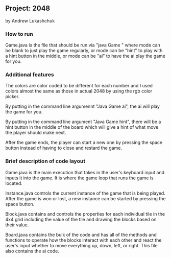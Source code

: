 ## Project: 2048

by Andrew Lukashchuk

### How to run

Game.java is the file that should be run via "java Game <mode>" where mode can be blank to just play the game regularly, or mode can be "hint" to play with a hint button in the middle, or mode can be "ai" to have the ai play the game for you.

### Additional features

The colors are color coded to be different for each number and I used colors almost the same as those in actual 2048 by using the rgb color picker.

By putting in the command line argumennt "Java Game ai", the ai will play the game for you.

By putting in the command line argument "Java Game hint", there will be a hint button in the middle of the board which will give a hint of what move the player should make next.

After the game ends, the player can start a new one by pressing the space button instead of having to close and restard the game.

### Brief description of code layout

Game.java is the main execution that takes in the user's keyboard input and inputs it into the game. It is where the game loop that runs the game is located.

Instance.java controls the current instance of the game that is being played. After the game is won or lost, a new instance can be started by pressing the space button.

Block.java contains and controls the properties for each individual tile in the 4x4 grid including the value of the tile and drawing the blocks based on their value.

Board.java contains the bulk of the code and has all of the methods and functions to operate how the blocks interact with each other and react the user's input whether to move everything up, down, left, or right. This file also contains the ai code.

